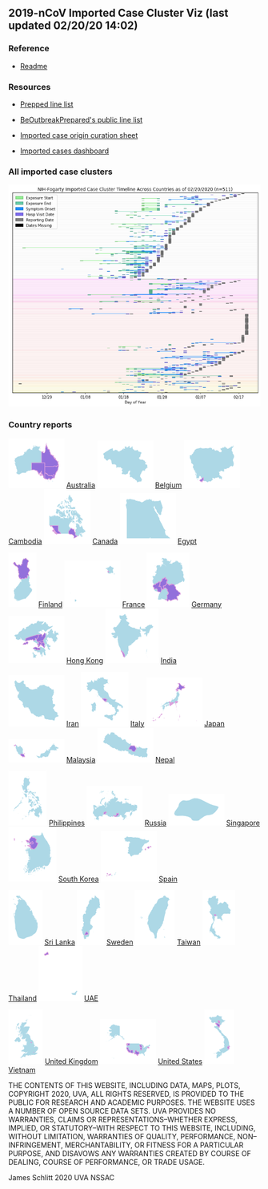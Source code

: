 ## 2019-nCoV Imported Case Cluster Viz (last updated 02/20/20 14:02)


### Reference

* [Readme](https://github.com/SchlittDataSci/SchlittDataSci.github.io/blob/master/README.md)


### Resources

* [Prepped line list](cleaned_line_list.csv)

* [BeOutbreakPrepared's public line list](https://github.com/beoutbreakprepared/nCoV2019)

* [Imported case origin curation sheet](https://docs.google.com/spreadsheets/d/1s2j-RmkO8C69HtrELpNMipkG5ftPJqCPEzGRAxIukFY/edit#gid=0)

* [Imported cases dashboard](https://datastudio.google.com/reporting/f6ad0988-f203-45f8-8d18-5d726c1d2d8b)


### All imported case clusters

![All cases](cluster_analysis/all_imported_cases_NIHFogarty.png)

### Country reports
![Australia thumbnail](thumbnails/Australia_thumbnail.png)  [Australia](country_reports/Australia_report.md)             ![Belgium thumbnail](thumbnails/Belgium_thumbnail.png)  [Belgium](country_reports/Belgium_report.md)             ![Cambodia thumbnail](thumbnails/Cambodia_thumbnail.png)  [Cambodia](country_reports/Cambodia_report.md)             ![Canada thumbnail](thumbnails/Canada_thumbnail.png)  [Canada](country_reports/Canada_report.md)             ![Egypt thumbnail](thumbnails/Egypt_thumbnail.png)  [Egypt](country_reports/Egypt_report.md)

![Finland thumbnail](thumbnails/Finland_thumbnail.png)  [Finland](country_reports/Finland_report.md)             ![France thumbnail](thumbnails/France_thumbnail.png)  [France](country_reports/France_report.md)             ![Germany thumbnail](thumbnails/Germany_thumbnail.png)  [Germany](country_reports/Germany_report.md)             ![Hong Kong thumbnail](thumbnails/Hong_Kong_thumbnail.png)  [Hong Kong](country_reports/Hong_Kong_report.md)             ![India thumbnail](thumbnails/India_thumbnail.png)  [India](country_reports/India_report.md)

![Iran thumbnail](thumbnails/Iran_thumbnail.png)  [Iran](country_reports/Iran_report.md)             ![Italy thumbnail](thumbnails/Italy_thumbnail.png)  [Italy](country_reports/Italy_report.md)             ![Japan thumbnail](thumbnails/Japan_thumbnail.png)  [Japan](country_reports/Japan_report.md)             ![Malaysia thumbnail](thumbnails/Malaysia_thumbnail.png)  [Malaysia](country_reports/Malaysia_report.md)             ![Nepal thumbnail](thumbnails/Nepal_thumbnail.png)  [Nepal](country_reports/Nepal_report.md)

![Philippines thumbnail](thumbnails/Philippines_thumbnail.png)  [Philippines](country_reports/Philippines_report.md)             ![Russia thumbnail](thumbnails/Russia_thumbnail.png)  [Russia](country_reports/Russia_report.md)             ![Singapore thumbnail](thumbnails/Singapore_thumbnail.png)  [Singapore](country_reports/Singapore_report.md)             ![South Korea thumbnail](thumbnails/South_Korea_thumbnail.png)  [South Korea](country_reports/South_Korea_report.md)             ![Spain thumbnail](thumbnails/Spain_thumbnail.png)  [Spain](country_reports/Spain_report.md)

![Sri Lanka thumbnail](thumbnails/Sri_Lanka_thumbnail.png)  [Sri Lanka](country_reports/Sri_Lanka_report.md)             ![Sweden thumbnail](thumbnails/Sweden_thumbnail.png)  [Sweden](country_reports/Sweden_report.md)             ![Taiwan thumbnail](thumbnails/Taiwan_thumbnail.png)  [Taiwan](country_reports/Taiwan_report.md)             ![Thailand thumbnail](thumbnails/Thailand_thumbnail.png)  [Thailand](country_reports/Thailand_report.md)             ![UAE thumbnail](thumbnails/UAE_thumbnail.png)  [UAE](country_reports/UAE_report.md)

![United Kingdom thumbnail](thumbnails/United_Kingdom_thumbnail.png)  [United Kingdom](country_reports/United_Kingdom_report.md)             ![United States thumbnail](thumbnails/United_States_thumbnail.png)  [United States](country_reports/United_States_report.md)             ![Vietnam thumbnail](thumbnails/Vietnam_thumbnail.png)  [Vietnam](country_reports/Vietnam_report.md)






THE CONTENTS OF THIS WEBSITE, INCLUDING DATA, MAPS, PLOTS, COPYRIGHT 2020, UVA, ALL RIGHTS RESERVED, IS PROVIDED TO THE PUBLIC FOR RESEARCH AND ACADEMIC PURPOSES. THE WEBSITE USES A NUMBER OF OPEN SOURCE DATA SETS. UVA PROVIDES NO WARRANTIES, CLAIMS OR REPRESENTATIONS–WHETHER EXPRESS, IMPLIED, OR STATUTORY–WITH RESPECT TO THIS WEBSITE, INCLUDING, WITHOUT LIMITATION, WARRANTIES OF QUALITY, PERFORMANCE, NON–INFRINGEMENT, MERCHANTABILITY, OR FITNESS FOR A PARTICULAR PURPOSE, AND DISAVOWS ANY WARRANTIES CREATED BY COURSE OF DEALING, COURSE OF PERFORMANCE, OR TRADE USAGE.




James Schlitt 2020 UVA NSSAC

<!-- Global site tag (gtag.js) - Google Analytics -->
<script async src="https://www.googletagmanager.com/gtag/js?id=UA-158816269-1"></script>
<script>
  window.dataLayer = window.dataLayer || [];
  function gtag(){dataLayer.push(arguments);}
  gtag('js', new Date());

  gtag('config', 'UA-158816269-1');
</script>